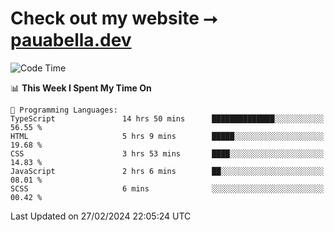 # Check out my website ⭢ [pauabella.dev](https://pauabella.dev)

<!--START_SECTION:waka-->
![Code Time](http://img.shields.io/badge/Code%20Time-3%2C043%20hrs%205%20mins-blue)

📊 **This Week I Spent My Time On** 

```text
💬 Programming Languages: 
TypeScript               14 hrs 50 mins      ██████████████░░░░░░░░░░░   56.55 % 
HTML                     5 hrs 9 mins        █████░░░░░░░░░░░░░░░░░░░░   19.68 % 
CSS                      3 hrs 53 mins       ████░░░░░░░░░░░░░░░░░░░░░   14.83 % 
JavaScript               2 hrs 6 mins        ██░░░░░░░░░░░░░░░░░░░░░░░   08.01 % 
SCSS                     6 mins              ░░░░░░░░░░░░░░░░░░░░░░░░░   00.42 % 
```


 Last Updated on 27/02/2024 22:05:24 UTC
<!--END_SECTION:waka-->
